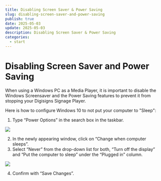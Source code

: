```yaml
---
title: Disabling Screen Saver & Power Saving
slug: disabling-screen-saver-and-power-saving
publish: true
date: 2025-05-03
update: 2025-05-03
description: Disabling Screen Saver & Power Saving
categories:
  - start
---
```


Disabling Screen Saver and Power Saving
========================================================

When using a Windows PC as a Media Player, it is important to disable the Windows Screensaver and the Power Saving features to prevent it from stopping your Digisigns Signage Player.

Here is how to configure Windows 10 to not put your computer to "Sleep":

1. Type “Power Options” in the search box in the taskbar.

![](https://static.helpjuice.com/helpjuice_production/uploads/upload/image/23821/direct/1731420191697/disabling-windows-screen-saver-and-power-saving_1.png)

2. In the newly appearing window, click on “Change when computer sleeps”.
3. Select “Never” from the drop-down list for both, “Turn off the display” and “Put the computer to sleep” under the “Plugged in” column.

![](https://static.helpjuice.com/helpjuice_production/uploads/upload/image/23821/direct/1731420207748/disabling-windows-screen-saver-and-power-saving_2.png)

4. Confirm with “Save Changes”.
